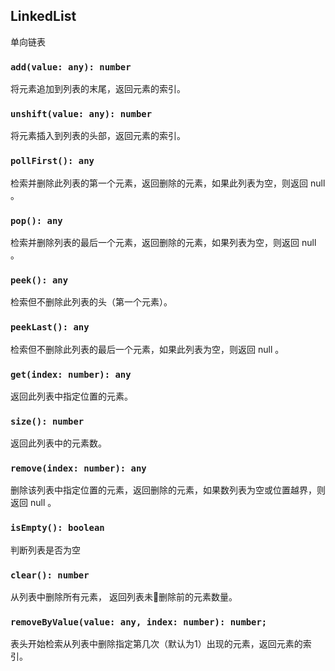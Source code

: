 ## LinkedList
单向链表


### `add(value: any): number`

将元素追加到列表的末尾，返回元素的索引。

### `unshift(value: any): number`

将元素插入到列表的头部，返回元素的索引。

### `pollFirst(): any`

检索并删除此列表的第一个元素，返回删除的元素，如果此列表为空，则返回 null 。

### `pop(): any`

检索并删除列表的最后一个元素，返回删除的元素，如果列表为空，则返回 null 。

### `peek(): any`

检索但不删除此列表的头（第一个元素）。

### `peekLast(): any`

检索但不删除此列表的最后一个元素，如果此列表为空，则返回 null 。

### `get(index: number): any`

返回此列表中指定位置的元素。
    
### `size(): number`

返回此列表中的元素数。

### `remove(index: number): any`

删除该列表中指定位置的元素，返回删除的元素，如果数列表为空或位置越界，则返回 null 。

### `isEmpty(): boolean`

判断列表是否为空

### `clear(): number`

从列表中删除所有元素， 返回列表未删除前的元素数量。

### `removeByValue(value: any, index: number): number;`

表头开始检索从列表中删除指定第几次（默认为1）出现的元素，返回元素的索引。